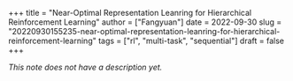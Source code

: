 +++
title = "Near-Optimal Representation Leanring for Hierarchical Reinforcement Learning"
author = ["Fangyuan"]
date = 2022-09-30
slug = "20220930155235-near-optimal-representation-leanring-for-hierarchical-reinforcement-learning"
tags = ["rl", "multi-task", "sequential"]
draft = false
+++

_This note does not have a description yet._
